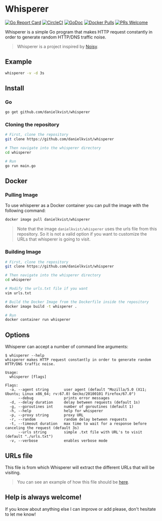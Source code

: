 # Whisperer

[![Go Report Card](https://goreportcard.com/badge/github.com/danielkvist/whisperer)](https://goreportcard.com/report/github.com/danielkvist/whisperer)
[![CircleCI](https://circleci.com/gh/danielkvist/whisperer.svg?style=svg)](https://circleci.com/gh/danielkvist/whisperer)
[![GoDoc](https://godoc.org/github.com/danielkvist/whisperer?status.svg)](https://godoc.org/github.com/danielkvist/whisperer)
[![Docker Pulls](https://img.shields.io/docker/pulls/danielkvist/whisperer.svg?maxAge=604800)](https://hub.docker.com/r/danielkvist/whisperer/)
[![PRs Welcome](https://img.shields.io/badge/PRs-welcome-brightgreen.svg)](http://makeapullrequest.com)

Whisperer is a simple Go program that makes HTTP request constantly in order to generate random HTTP/DNS traffic noise.

> Whisperer is a project inspired by [Noisy](https://github.com/1tayH/noisy).

## Example

```bash
whisperer -v -d 3s
```

## Install

### Go

```bash
go get github.com/danielkvist/whisperer
```

### Cloning the repository

```bash
# First, clone the repository
git clone https://github.com/danielkvist/whisperer

# Then navigate into the whisperer directory
cd whisperer

# Run
go run main.go
```

## Docker

### Pulling Image

To use whisperer as a Docker container you can pull the image with the following command:

```bash
docker image pull danielkvist/whisperer
```

> Note that the image ```danielkvist/whisperer``` uses the urls file from this repository. So it is not a valid option if you want to customize the URLs that whisperer is going to visit.

### Building Image

```bash
# First, clone the repository
git clone https://github.com/danielkvist/whisperer

# Then navigate into the whisperer directory
cd whisperer

# Modify the urls.txt file if you want
vim urls.txt

# Build the Docker Image from the Dockerfile inside the repository
docker image build -t whisperer .

# Run
docker container run whisperer
```

## Options

Whisperer can accept a number of command line arguments:

```text
$ whisperer --help
whisperer makes HTTP request constantly in order to generate random HTTP/DNS traffic noise.

Usage:
  whisperer [flags]

Flags:
  -a, --agent string       user agent (default "Mozilla/5.0 (X11; Ubuntu; Linux x86_64; rv:67.0) Gecko/20100101 Firefox/67.0")
      --debug              prints error messages
  -d, --delay duration     delay between requests (default 1s)
  -g, --goroutines int     number of goroutines (default 1)
  -h, --help               help for whisperer
  -p, --proxy string       proxy URL
  -r, --random             random delay between requests
  -t, --timeout duration   max time to wait for a response before canceling the request (default 3s)
      --urls string        simple .txt file with URL's to visit (default "./urls.txt")
  -v, --verbose            enables verbose mode
```

## URLs file

This file is from which Whisperer will extract the different URLs that will be visiting.

> You can see an example of how this file should be [here](https://github.com/danielkvist/whisperer/blob/master/urls.txt).

## Help is always welcome!

If you know about anything else I can improve or add please, don't hesitate to let me know!
